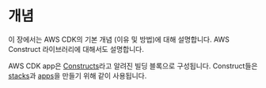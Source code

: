 # 개념<a name="core_concepts"></a>

이 장에서는 AWS CDK의 기본 개념 \(이유 및 방법\)에 대해 설명합니다\. AWS Construct 라이브러리에 대해서도 설명합니다\.

AWS CDK app은 [Constructs](constructs.md)라고 알려진 빌딩 블록으로 구성됩니다. Construct들은 [stacks](https://docs.aws.amazon.com/cdk/api/latest/docs/@aws-cdk_core.Stack.html)과 [apps](https://docs.aws.amazon.com/cdk/api/latest/docs/@aws-cdk_core.App.html)을 만들기 위해 같이 사용됩니다\.